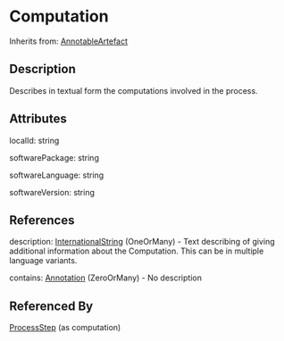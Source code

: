 
# Computation

Inherits from: [AnnotableArtefact](../Base/AnnotableArtefact.md)



## Description

Describes in textual form the computations involved in the process.


## Attributes

localId: string

softwarePackage: string

softwareLanguage: string

softwareVersion: string



## References

description: [InternationalString](../Base/InternationalString.md) (OneOrMany) - Text describing of giving additional information about the Computation. This can be in multiple language variants.

contains: [Annotation](../Base/Annotation.md) (ZeroOrMany) - No description



## Referenced By

[ProcessStep](ProcessStep.md) (as computation)


